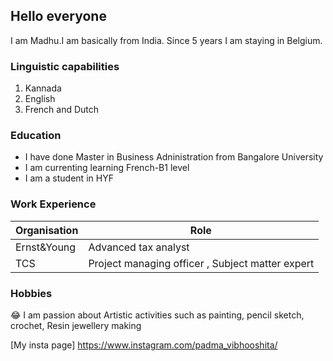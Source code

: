 ## Hello everyone
  
  I am Madhu.I am basically from India. Since 5 years I am staying in Belgium. 

### Linguistic capabilities

1. Kannada
2. English
3. French and Dutch 

### Education

- I have done Master in Business Adninistration from Bangalore University
- I am currenting learning French-B1 level
- I am a student in HYF

### Work Experience 

| Organisation |  Role                                           |
| -------------| ------------------------------------------------|
| Ernst&Young  | Advanced tax analyst                            |
| TCS          | Project managing officer , Subject matter expert|

### Hobbies

:joy: I am passion about Artistic activities such as painting, pencil sketch, crochet, Resin jewellery making

[My insta page] https://www.instagram.com/padma_vibhooshita/
